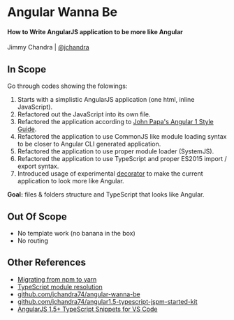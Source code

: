 # Angular Wanna Be
#### How to Write AngularJS application to be more like Angular
Jimmy Chandra | [@jchandra](https://twitter.com/jchandra)

## In Scope
Go through codes showing the folowings:
1. Starts with a simplistic AngularJS application (one html, inline JavaScript).
2. Refactored out the JavaScript into its own file.
3. Refactored the application according to [John Papa's Angular 1 Style Guide](https://github.com/johnpapa/angular-styleguide/blob/master/a1/README.md).
4. Refactored the application to use CommonJS like module loading syntax to be closer to Angular CLI generated application.
5. Refactored the application to use proper module loader (SystemJS).
6. Refactored the application to use TypeScript and proper ES2015 import / export syntax.
7. Introduced usage of experimental [decorator](https://www.typescriptlang.org/docs/handbook/decorators.html) to make the current application to look more like Angular.

**Goal:** files & folders structure and TypeScript that looks like Angular.

## Out Of Scope
- No template work (no banana in the box)
- No routing

## Other References
- [Migrating from npm to yarn](https://yarnpkg.com/lang/en/docs/migrating-from-npm/)
- [TypeScript module resolution](https://www.typescriptlang.org/docs/handbook/module-resolution.html)
- [github.com/jchandra74/angular-wanna-be](https://github.com/jchandra74/angular-wanna-be)
- [github.com/jchandra74/angular1.5-typescript-jspm-started-kit](https://github.com/jchandra74/angular1.5-typescript-jspm-starter-kit)
- [AngularJS 1.5+ TypeScript Snippets for VS Code](https://marketplace.visualstudio.com/items?itemName=jimmychandra.angularjs-1-5--typescript-snippets)


